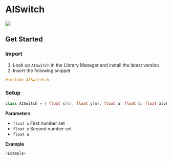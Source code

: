 # AISwitch

[![](https://img.shields.io/badge/Available_in_the_Arduino_Library_Manager-2ea44f)](<Link>)

## Get Started

### Import

1. Look up `AISwitch` in the Library Manager and install the latest version
2. Insert the following snippet
 
```ino
#include AISwitch.h
```

### Setup

```ino
class AISwitch = { float x[n], float y[n], float a, float b, float alpha }
```
**Parameters**

* `float x` First number set
* `float y` Second number set
* `float a` 

**Example**

```ino
<Example>
```
